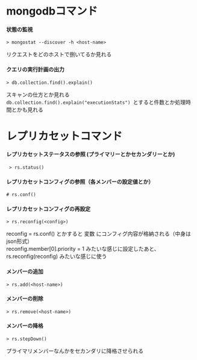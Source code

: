 # mongodbコマンド
#### 状態の監視
```
> mongostat --discover -h <host-name>
```

リクエストをどのホストで捌いてるか見れる


#### クエリの実行計画の出力
```
> db.collection.find().explain()
```
スキャンの仕方とか見れる  
```db.collection.find().explain("executionStats") ```とすると件数とか処理時間とかも見れる


# レプリカセットコマンド  
#### レプリカセットステータスの参照 (プライマリーとかセカンダリーとか)
```
 > rs.status()
```

#### レプリカセットコンフィグの参照（各メンバーの設定値とか）
```
# rs.conf()
```


#### レプリカセットコンフィグの再設定
```
> rs.reconfig(<config>)
```

reconfig = rs.conf() とかすると 変数 にコンフィグ内容が格納される（中身はjson形式）  
reconfig.member[0].priority = 1 みたいな感じに設定したあと、rs.reconfig(reconfig) みたいな感じに使う



#### メンバーの追加
```
> rs.add(<host-name>)
```


#### メンバーの削除
```
> rs.remove(<host-name>)
```


#### メンバーの降格
```
> rs.stepDown()
```
プライマリメンバーなんかをセカンダリに降格させられる
